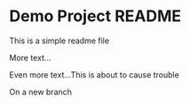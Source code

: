 # Demo Project README

This is a simple readme file

More text...

Even more text...This is about to cause trouble

On a new branch